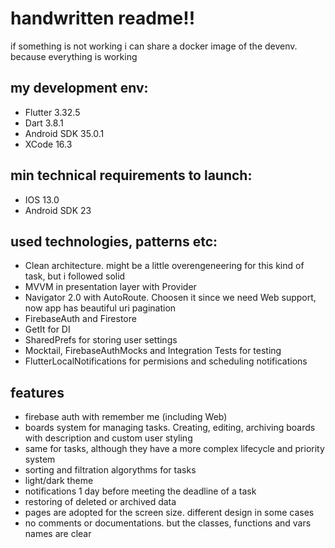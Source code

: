 # handwritten readme!!
if something is not working i can share a docker image of the devenv. because everything is working

## my development env:
- Flutter 3.32.5
- Dart 3.8.1
- Android SDK 35.0.1 
- XCode 16.3

## min technical requirements to launch:
- IOS 13.0
- Android SDK 23

## used technologies, patterns etc:
- Clean architecture. might be a little overengeneering for this kind of task, but i followed solid
- MVVM in presentation layer with Provider
- Navigator 2.0 with AutoRoute. Choosen it since we need Web support, now app has beautiful uri pagination
- FirebaseAuth and Firestore
- GetIt for DI
- SharedPrefs for storing user settings
- Mocktail, FirebaseAuthMocks and Integration Tests for testing
- FlutterLocalNotifications for permisions and scheduling notifications

## features
- firebase auth with remember me (including Web)
- boards system for managing tasks. Creating, editing, archiving boards with description and custom user styling
- same for tasks, although they have a more complex lifecycle and priority system
- sorting and filtration algorythms for tasks
- light/dark theme
- notifications 1 day before meeting the deadline of a task
- restoring of deleted or archived data
- pages are adopted for the screen size. different design in some cases
- no comments or documentations. but the classes, functions and vars names are clear
